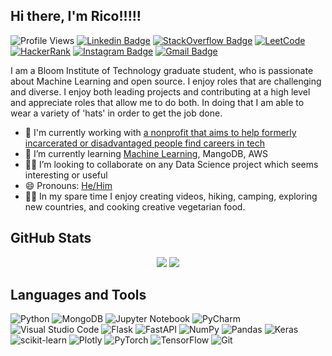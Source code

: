 ## Hi there, I'm Rico!!!!!

![Profile Views](https://komarev.com/ghpvc/?username=rodricobsanchez&color=blue)
[![Linkedin Badge](https://img.shields.io/badge/-Linkedin-0072b1?style=flat&logo=Linkedin&logoColor=white)](https://www.linkedin.com/in/rodricobsanchez/ "Connect on LinkedIn")
[![StackOverflow Badge](https://img.shields.io/badge/-StackOverflow-FE7A16?style=flat&logo=Stack%20Overflow&logoColor=white&)](https://stackoverflow.com/users/18043328/rico)
[![LeetCode](https://img.shields.io/badge/LeetCode-000000?style=flat&logo=LeetCode&logoColor=#d16c06)](https://leetcode.com/rodricobsanchez/)
[![HackerRank](https://img.shields.io/badge/-Hackerrank-2EC866?style=for-the-badge&logo=HackerRank&logoColor=white)](https://www.hackerrank.com/rodricobsanchez)
[![Instagram Badge](https://img.shields.io/badge/-Instagram-C13584?style=flat&logo=Instagram&logoColor=white)](https://www.instagram.com/rodricobs/)
[![Gmail Badge](https://img.shields.io/badge/-Gmail-c14438?style=flat&logo=Gmail&logoColor=white)](mailto:rodricobsanchez@gmail.com "Connect via Email")

I am a Bloom Institute of Technology graduate student, who is passionate about Machine Learning and open source. I enjoy roles that are challenging and diverse. I enjoy both leading projects and contributing at a high level and appreciate roles that allow me to do both. In doing that I am able to wear a variety of 'hats' in order to get the job done. 

- 🔨 I'm currently working with [a nonprofit that aims to help formerly incarcerated or disadvantaged people find careers in tech](https://www.underdogdevs.org/)
- 🌱 I’m currently learning [Machine Learning](https://www.coursera.org/learn/machine-learning), MangoDB, AWS
- 👷🏽 I’m looking to collaborate on any Data Science project which seems interesting or useful
- 😄 Pronouns: [He/Him](https://www.mypronouns.org/he-him)
- 🚴🏽 In my spare time I enjoy creating videos, hiking, camping, exploring new countries, and cooking creative vegetarian food. 

## GitHub Stats
<p align = "center">
  <img src = "https://github-readme-stats.vercel.app/api?username=rodricobsanchez&show_icons=true&theme=radical&line_height=33">
  <img src = "https://github-readme-streak-stats.herokuapp.com/?user=rodricobsanchez&theme=blue-green)](https://github.com/rodricobsanchez/github-readme-streak-stats)">
</p>

## Languages and Tools

  ![Python](https://img.shields.io/badge/python-3670A0?style=for-the-badge&logo=python&logoColor=ffdd54)
  ![MongoDB](https://img.shields.io/badge/MongoDB-%234ea94b.svg?style=for-the-badge&logo=mongodb&logoColor=white)
  ![Jupyter Notebook](https://img.shields.io/badge/jupyter-%23FA0F00.svg?style=for-the-badge&logo=jupyter&logoColor=white)
  ![PyCharm](https://img.shields.io/badge/pycharm-143?style=for-the-badge&logo=pycharm&logoColor=black&color=black&labelColor=green)
  ![Visual Studio Code](https://img.shields.io/badge/Visual%20Studio%20Code-0078d7.svg?style=for-the-badge&logo=visual-studio-code&logoColor=white)
  ![Flask](https://img.shields.io/badge/flask-%23000.svg?style=for-the-badge&logo=flask&logoColor=white)
  ![FastAPI](https://img.shields.io/badge/FastAPI-005571?style=for-the-badge&logo=fastapi)
  ![NumPy](https://img.shields.io/badge/numpy-%23013243.svg?style=for-the-badge&logo=numpy&logoColor=white)
  ![Pandas](https://img.shields.io/badge/pandas-%23150458.svg?style=for-the-badge&logo=pandas&logoColor=white)
  ![Keras](https://img.shields.io/badge/Keras-%23D00000.svg?style=for-the-badge&logo=Keras&logoColor=white)
  ![scikit-learn](https://img.shields.io/badge/scikit--learn-%23F7931E.svg?style=for-the-badge&logo=scikit-learn&logoColor=white)
  ![Plotly](https://img.shields.io/badge/Plotly-%233F4F75.svg?style=for-the-badge&logo=plotly&logoColor=white)
  ![PyTorch](https://img.shields.io/badge/PyTorch-%23EE4C2C.svg?style=for-the-badge&logo=PyTorch&logoColor=white)
  ![TensorFlow](https://img.shields.io/badge/TensorFlow-%23FF6F00.svg?style=for-the-badge&logo=TensorFlow&logoColor=white)
  ![Git](https://img.shields.io/badge/git-%23F05033.svg?style=for-the-badge&logo=git&logoColor=white)
